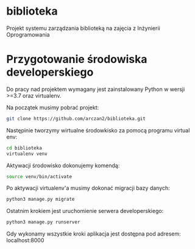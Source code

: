 # biblioteka
Projekt systemu zarządzania biblioteką na zajęcia z Inżynierii Oprogramowania

# Przygotowanie środowiska developerskiego
Do pracy nad projektem wymagany jest zainstalowany Python w wersji >=3.7 oraz virtualenv.

Na początek musimy pobrać projekt:
```bash
git clone https://github.com/arczan2/biblioteka.git
```
Następinie tworzymy wirtualne środowkisko za pomocą programu virtual env:
```bash
cd biblioteka
virtualenv venv
```
Aktywacji środowisko dokonujemy komendą:
```bash
source venv/bin/activate
```
Po aktywacji virtualenv'a musimy dokonać migracji bazy danych:
```bash
python3 manage.py migrate
```
Ostatnim krokiem jest uruchomienie serwera developerskiego:
```bash
python3 manage.py runserver
```
Gdy wykonamy wszystkie kroki aplikacja jest dostępna pod adresem: localhost:8000
